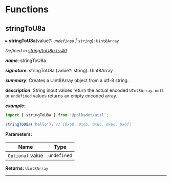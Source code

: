 

# Functions

<a id="stringtou8a"></a>

##  stringToU8a

▸ **stringToU8a**(value?: *`undefined` | `string`*): `Uint8Array`

*Defined in [string/toU8a.ts:40](https://github.com/polkadot-js/common/blob/2aba82e/packages/util/src/string/toU8a.ts#L40)*

*__name__*: stringToU8a

*__signature__*: stringToU8a (value?: string): UInt8Array

*__summary__*: Creates a Uint8Array object from a utf-8 string.

*__description__*: String input values return the actual encoded `UInt8Array`. `null` or `undefined` values returns an empty encoded array.

*__example__*:   

```javascript
import { stringToU8a } from '@polkadot/util';

stringToU8a('hello'); // [0x68, 0x65, 0x6c, 0x6c, 0x6f]
```

**Parameters:**

| Name | Type |
| ------ | ------ |
| `Optional` value | `undefined` | `string` |

**Returns:** `Uint8Array`

___

